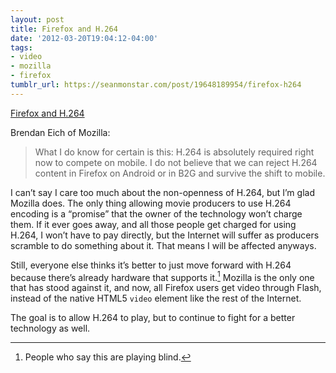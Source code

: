 ```yaml
---
layout: post
title: Firefox and H.264
date: '2012-03-20T19:04:12-04:00'
tags:
- video
- mozilla
- firefox
tumblr_url: https://seanmonstar.com/post/19648189954/firefox-h264
---
```

[Firefox and H.264](http://hacks.mozilla.org/2012/03/video-mobile-and-the-open-web/)  

Brendan Eich of Mozilla:

> What I do know for certain is this: H.264 is absolutely required right now to compete on mobile. I do not believe that we can reject H.264 content in Firefox on Android or in B2G and survive the shift to mobile.

I can’t say I care too much about the non-openness of H.264, but I’m glad Mozilla does. The only thing allowing movie producers to use H.264 encoding is a “promise” that the owner of the technology won’t charge them. If it ever goes away, and all those people get charged for using H.264, I won’t have to pay directly, but the Internet will suffer as producers scramble to do something about it. That means I will be affected anyways.

Still, everyone else thinks it’s better to just move forward with H.264 because there’s already hardware that supports it.[^1] Mozilla is the only one that has stood against it, and now, all Firefox users get video through Flash, instead of the native HTML5 `video` element like the rest of the Internet.

The goal is to allow H.264 to play, but to continue to fight for a better technology as well.



[^1]: People who say this are playing blind.

